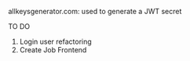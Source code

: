 allkeysgenerator.com:
used to generate a JWT secret

TO DO
1. Login user refactoring
2. Create Job Frontend